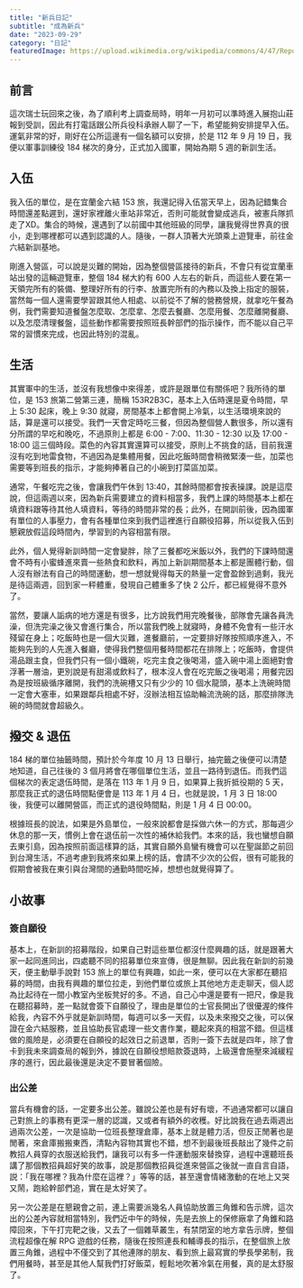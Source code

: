 ```yaml
---
title: "新兵日記"
subtitle: "成為新兵"
date: "2023-09-29"
category: "日記"
featuredImage: https://upload.wikimedia.org/wikipedia/commons/4/47/Republic_of_China_Army_%28ROCA%29_Logo.svg
---
```

## 前言
這次瑞士玩回來之後，為了順利考上調查局時，明年一月初可以準時進入展抱山莊報到受訓，因此有打電話跟公所兵役科承辦人聊了一下，希望能夠安排提早入伍。運氣非常的好，剛好在公所這邊有一個名額可以安排，於是 112 年 9 月 19 日，我便以軍事訓練役 184 梯次的身分，正式加入國軍，開始為期 5 週的新訓生活。

## 入伍
我入伍的單位，是在宜蘭金六結 153 旅，我還記得入伍當天早上，因為記錯集合時間還差點遲到，還好家裡離火車站非常近，否則可能就會變成逃兵，被憲兵隊抓走了XD。集合的時候，還遇到了以前國中其他班級的同學，讓我覺得世界真的很小，走到哪裡都可以遇到認識的人。隨後，一群人頂著大光頭乘上遊覽車，前往金六結新訓基地。

剛進入營區，可以說是災難的開始，因為整個營區接待的新兵，不會只有從宜蘭車站出發的這輛遊覽車，整個 184 梯大約有 600 人左右的新兵，而這些人要在第一天領完所有的裝備、整理好所有的行李、放置完所有的內務以及換上指定的服裝，當然每一個人還需要學習跟其他人相處、以前從不了解的營務營規，就拿吃午餐為例，我們需要知道餐盤怎麼取、怎麼拿、怎麼去餐廳、怎麼用餐、怎麼離開餐廳、以及怎麼清理餐盤，這些動作都需要按照班長幹部們的指示操作，而不能以自己平常的習慣來完成，也因此特別的混亂。

## 生活
其實軍中的生活，並沒有我想像中來得差，或許是跟單位有關係吧？我所待的單位，是 153 旅第二營第三連，簡稱 153R2B3C，基本上入伍時還是夏令時間，早上 5:30 起床，晚上 9:30 就寢，房間基本上都會開上冷氣，以生活環境來說的話，算是還可以接受。我們一天會定時吃三餐，但因為整個營人數很多，所以還有分所謂的早吃和晚吃，不過原則上都是 6:00 - 7:00、11:30 - 12:30 以及 17:00 - 18:00 這三個時段。菜色的內容其實還算可以接受，原則上不挑食的話，目前我還沒有吃到地雷食物，不過因為是集體用餐，因此吃飯時間會稍微緊湊一些，加菜也需要等到班長的指示，才能夠捧著自己的小碗到打菜區加菜。

通常，午餐吃完之後，會讓我們午休到 13:40，其餘時間都會按表操課。說是這麼說，但這兩週以來，因為新兵需要建立的資料相當多，我們上課的時間基本上都在填資料跟等待其他人填資料，等待的時間非常的長；此外，在開訓前後，因為國軍有單位的人事壓力，會有各種單位來到我們這裡進行自願役招募，所以從我入伍到懇親放假這段時間內，學習到的內容相當有限。

此外，個人覺得新訓時間一定會變胖，除了三餐都吃米飯以外，我們的下課時間還會不時有小蜜蜂進來賣一些熱食和飲料，再加上新訓期間基本上都是團體行動，個人沒有辦法有自己的時間運動，想一想就覺得每天的熱量一定會盈餘到過剩，我光是待這兩週，回到家一秤體重，發現自己體重多了快 2 公斤，都已經覺得不意外了。

當然，要讓人詬病的地方還是有很多，比方說我們用完晚餐後，部隊會先讓各員洗澡，但洗完澡之後又會進行集合，所以當我們晚上就寢時，身體不免會有一些汗水殘留在身上；吃飯時也是一個大災難，進餐廳前，一定要排好隊按照順序進入，不能夠先到的人先進入餐廳，使得我們整個用餐時間都花在排隊上；吃飯時，會提供湯品跟主食，但我們只有一個小鐵碗，吃完主食之後喝湯，盛入碗中湯上面絕對會浮著一層油，更別說是有甜湯或飲料了，根本沒人會在吃完飯之後喝湯；用餐完因為是按班級循序離開，我們的洗碗槽又只有少少的 10 個水龍頭，基本上洗碗時間一定會大塞車，如果跟鄰兵相處不好，沒辦法相互協助輪流洗碗的話，那麼排隊洗碗的時間就會超級久。

## 撥交 & 退伍
184 梯的單位抽籤時間，預計於今年度 10 月 13 日舉行，抽完籤之後便可以清楚地知道，自己往後的 3 個月將會在哪個單位生活，並且一路待到退伍。而我們這個梯次的表定退伍時間，是落在 113 年 1 月 9 日，如果算上我折抵役期的 5 天，那麼我正式的退伍時間點便會是 113 年 1 月 4 日，也就是說，1 月 3 日 18:00 後，我便可以離開營區，而正式的退役時間點，則是 1 月 4 日 00:00。

根據班長的說法，如果是外島單位，一般來說都會是採做六休一的方式，那每週少休息的那一天，慣例上會在退伍前一次性的補休給我們。本來的話，我也蠻想自願去東引島，因為按照前面這樣算的話，其實自願外島蠻有機會可以在聖誕節之前回到台灣生活，不過考慮到我將來如果上榜的話，會請不少次的公假，很有可能我的假期會被我在東引與台灣間的通勤時間吃掉，想想也就覺得算了。

## 小故事
### 簽自願役
基本上，在新訓的招募階段，如果自己對這些單位都沒什麼興趣的話，就是跟著大家一起同進同出，四處聽不同的招募單位來宣傳，很是無聊。因此我在新訓的前幾天，便主動舉手說對 153 旅上的單位有興趣，如此一來，便可以在大家都在聽招募的時間，由我有興趣的單位拉走，到他們單位或旅上其他地方走走聊天，個人認為比起待在一間小教室內坐板凳好的多。不過，自己心中還是要有一把尺，像是我在聽招募時，差一點就會簽下自願役了，理由是單位的士官長開出了很優渥的條件給我，內容不外乎就是新訓時間，每週可以多一天假，以及未來撥交之後，可以保證在金六結服務，並且協助長官處理一些文書作業，聽起來真的相當不錯。但這樣做的風險是，必須要在自願役的起效日之前退單，否則一簽下去就是四年，除了會卡到我未來調查局的報到外，據說在自願役想賠款簽退時，上級還會施壓來減緩程序的進行，因此最後還是決定不要冒著個險。

### 出公差
當兵有機會的話，一定要多出公差。雖說公差也是有好有壞，不過通常都可以讓自己對旅上的事務有更深一層的認識，又或者有額外的收穫。好比說我在過去兩週出過兩次公差，一次是協助一位班長整理倉庫，基本上就是體力活，但反正閒著也是閒著，來倉庫搬搬東西，清點內容物其實也不錯，想不到最後班長敲出了幾件之前教招人員穿的衣服送給我們，讓我可以有多一件運動服來替換穿，過程中還聽班長講了那個教招員超好笑的故事，說是那個教招員從進來營區之後就一直自言自語，説：「我在哪裡？我為什麼在這裡？」等等的話，甚至還會情緒激動的在地上又哭又鬧，跑給幹部們追，實在是太好笑了。

另一次公差是在懇親會之前，連上需要派幾名人員協助放置三角錐和告示牌，這次出的公差內容就相當特別，我們近中午的時候，先是去旅上的保修廠拿了角錐和路障回來，下午打完靶之後，又去了一個雜草叢生，有禁閉室的地方拿告示牌，整個流程超像在解 RPG 遊戲的任務，隨後在按照連長和輔導長的指示，在整個旅上放置三角錐，過程中不僅交到了其他連隊的朋友、看到旅上最寫實的學長學弟制，我們用餐時，甚至是其他人幫我們打好飯菜，輕鬆地吹著冷氣在用餐，真的是太舒服了。